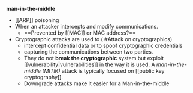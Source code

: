 
 **man-in-the-middle**
 - [[ARP]] poisoning
 - When an attacker intercepts and modify communications.
	 - ==Prevented  by [[MAC]] or MAC address?==
- Cryptographic attacks are used to ( #Attack on cryptographics)
	- intercept confidential data or to spoof cryptographic credentials
	- capturing the communications between two parties. 
	- They do not **break the cryptographic** system but exploit [[vulnerability|vulnerabilities]] in the way it is used. A _man-in-the-middle (MITM)_ attack is typically focused on [[public key cryptography]].
	- Downgrade attacks make it easier for a Man-in-the-middle
